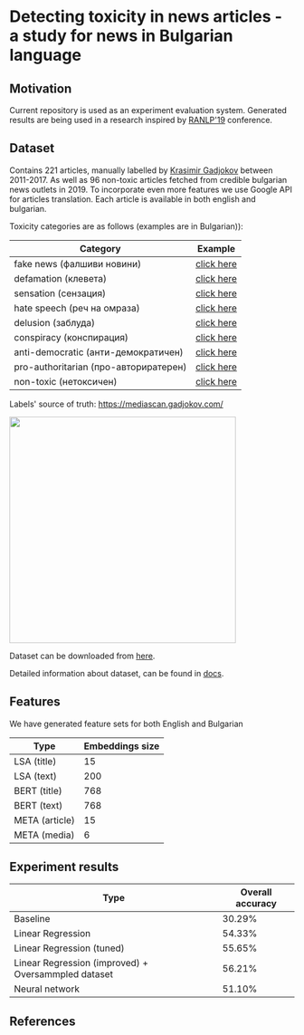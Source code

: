 # Detecting toxicity in news articles - a study for news in Bulgarian language

## Motivation
Current repository is used as an experiment evaluation system. Generated results are being used in a research inspired by [RANLP'19](http://lml.bas.bg/ranlp2019/start.php) conference. 

## Dataset

Contains 221 articles, manually labelled by [Krasimir Gadjokov](https://www.gadjokov.com/) between 2011-2017. As well as 96 non-toxic articles fetched from credible bulgarian news outlets in 2019. To incorporate even more features we use Google API for articles translation. Each article is available in both english and bulgarian.

Toxicity categories are as follows (examples are in Bulgarian)):

| Category | Example |
|----------|---------|
| fake news (фалшиви новини) | [click here](http://bradva.bg/bg/article/article-108980#.WOEh6FPyt3k) |
| defamation (клевета) | [click here](http://pik.bg/%D0%B1%D0%BE%D0%BC%D0%B1%D0%B0-%D0%B2-%D0%BF%D0%B8%D0%BA-%D1%80%D0%B0%D0%B4%D0%B0%D0%BD-%D0%B8-%D0%BF%D1%80%D0%BE%D1%82%D0%B5%D1%81%D1%82%D0%BD%D0%B0-%D0%BC%D1%80%D0%B5%D0%B6%D0%B0-%D0%BD%D0%B0-%D1%82%D0%B0%D0%B9%D0%BD%D0%B0-%D1%81%D1%80%D0%B5%D1%89%D0%B0-%D0%BF%D0%BB%D0%B0%D0%BD%D0%B8%D1%80%D0%B0%D1%82-%D1%81%D0%B2%D0%B0%D0%BB%D1%8F%D0%BD%D0%B5%D1%82%D0%BE-%D0%BD%D0%B0-%D1%86%D0%B0%D1%86%D0%B0%D1%80%D0%BE%D0%B2-%D0%B4%D0%B0%D0%B2%D0%B0%D1%82-%D0%BF%D0%BE--news363313.html) |
| sensation (сензация) | [click here](https://fakti.bg/life/234099-3-znaka-che-ste-bogina-v-seksa) |
| hate speech (реч на омраза) | [click here](https://trud.bg/%D1%8F%D0%BA-%D1%80%D0%B8%D1%82%D0%BD%D0%B8%D0%BA-%D0%B7%D0%B0%D0%B1%D0%B8-%D0%BA%D0%B0%D0%B1%D0%B8%D0%BD%D0%B5%D1%82%D1%8A%D1%82-%D0%B2-%D0%B7%D0%B5%D0%BB%D0%B5%D0%BD%D0%B8%D1%82%D0%B5-%D0%B7%D0%B0/) |
| delusion (заблуда) | [click here](http://www.zajenata.bg/%D0%BA%D0%B0%D0%BF%D0%B2%D0%B0%D0%B9%D1%82%D0%B5-%D0%BE%D1%82-%D1%82%D0%BE%D0%B7%D0%B8-%D0%BB%D0%B5%D0%BA-%D0%B2-%D1%83%D1%88%D0%B8%D1%82%D0%B5-%D1%81%D0%B8-%D0%B8-%D1%81%D0%BB%D1%83%D1%85%D1%8A%D1%82-%D0%B2%D0%B8-%D1%89%D0%B5-%D1%81%D0%B5-%D0%B2%D1%8A%D0%B7%D1%81%D1%82%D0%B0%D0%BD%D0%BE%D0%B2%D0%B8-%D0%BD%D0%B0-97!-%D1%82%D0%BE%D0%B7%D0%B8-%D0%BB%D0%B5%D1%81%D0%B5%D0%BD-%D0%BD%D0%B0%D1%82%D1%83%D1%80%D0%B0%D0%BB%D0%B5%D0%BD-%D0%BB%D0%B5%D0%BA-%D0%B5-%D0%B5%D1%84%D0%B8%D0%BA%D0%B0%D1%81%D0%B5%D0%BD-%D0%B4%D0%BE%D1%80%D0%B8-%D0%B7%D0%B0-%D0%B2%D1%8A%D0%B7%D1%80%D0%B0%D1%81%D1%82%D0%BD%D0%B8-%D1%85%D0%BE%D1%80%D0%B0-news81287.html) |
| conspiracy (конспирация) | [click here](https://trud.bg/article-4882794/) |
| anti-democratic (анти-демократичен) | [click here](http://budnaera.com/201701f/17010944.html) |
| pro-authoritarian (про-авториратерен) | [click here](http://duma.bg/node/37323) |
| non-toxic (нетоксичен) | [click here](https://www.actualno.com/bgfootball/nov-stadion-za-cska-no-ima-seriozni-problemi-za-reshavane-news_737893.html)

Labels' source of truth: https://mediascan.gadjokov.com/

<img src="https://user-images.githubusercontent.com/493912/62256881-6726ac00-b403-11e9-9060-89f0eebce71f.png" width="400px" />

Dataset can be downloaded from [here]().

Detailed information about dataset, can be found in [docs](/docs/data).

## Features

We have generated feature sets for both English and Bulgarian

| Type | Embeddings size |
|--------|-------|
| LSA (title) | 15 |
| LSA (text)  | 200 |
| BERT (title) | 768 | 
| BERT (text) | 768 |
| META (article) | 15 |
| META (media) | 6 |


## Experiment results

| Type | Overall accuracy |
|--------|-------|
| Baseline | 30.29% |
| Linear Regression  | 54.33% |
| Linear Regression (tuned) | 55.65% | 
| Linear Regression (improved) + Oversammpled dataset | 56.21% |
| Neural network | 51.10% |


## References
